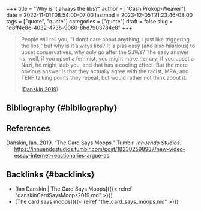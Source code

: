 +++
title = "Why is it always the libs?"
author = ["Cash Prokop-Weaver"]
date = 2022-11-01T08:54:00-07:00
lastmod = 2023-12-05T21:23:46-08:00
tags = ["quote", "quote"]
categories = ["quote"]
draft = false
slug = "d8ff4c8c-4032-473b-9060-8bd7903784c8"
+++

> People will tell you, "I don't care about anything, I just like triggering the libs," but why is it always libs? It is piss easy (and also hilarious) to upset conservatives, why only go after the SJWs? The easy answer is, well, if you upset a feminist, you might make her cry; if you upset a Nazi, he might stab you, and that has a cooling effect. But the more obvious answer is that they actually agree with the racist, MRA, and TERF talking points they repeat, but would rather not think about it.
>
> (<a href="#citeproc_bib_item_1">Danskin 2019</a>)


## Bibliography {#bibliography}

## References

<style>.csl-entry{text-indent: -1.5em; margin-left: 1.5em;}</style><div class="csl-bib-body">
  <div class="csl-entry"><a id="citeproc_bib_item_1"></a>Danskin, Ian. 2019. “The Card Says Moops.” Tumblr. <i>Innuendo Studios</i>. <a href="https://innuendostudios.tumblr.com/post/182302598987/new-video-essay-internet-reactionaries-argue-as">https://innuendostudios.tumblr.com/post/182302598987/new-video-essay-internet-reactionaries-argue-as</a>.</div>
</div>


## Backlinks {#backlinks}

-   [Ian Danskin | The Card Says Moops]({{< relref "danskinCardSaysMoops2019.md" >}})
-   [The card says moops]({{< relref "the_card_says_moops.md" >}})
